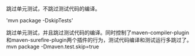 
跳过单元测试，不跳过测试代码的编译。

 'mvn package -DskipTests'


跳过单元测试，并且跳过测试代码的编译。同时控制了maven-compiler-plugin和maven-surefire-plugin两个插件的行为，测试代码编译和测试运行多跳过了。
mvn package -Dmaven.test.skip=true
